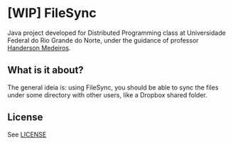 # [WIP] FileSync
Java project developed for Distributed Programming class at Universidade Federal do Rio Grande do Norte, under the guidance of professor [Handerson Medeiros](https://sigaa.ufrn.br/sigaa/public/docente/portal.jsf?siape=2278805).

## What is it about?
The general ideia is: using FileSync, you should be able to sync the files under some directory with other users, like a Dropbox shared folder.

## License
See [LICENSE](https://github.com/karydja/FileSync/blob/master/LICENSE)
